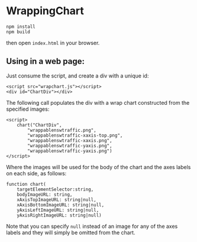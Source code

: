 # WrappingChart

```
npm install
npm build
```
then open ```index.html``` in your browser.

## Using in a web page:
Just consume the script, and create a div with a unique id:
```
<script src="wrapchart.js"></script>
<div id="ChartDiv"></div>
```
The following call populates the div with a wrap chart constructed from the specified images:
```
<script>
    chart("ChartDiv",
        "wrappablenswtraffic.png",
        "wrappablenswtraffic-xaxis-top.png",
        "wrappablenswtraffic-xaxis.png",
        "wrappablenswtraffic-yaxis.png",
        "wrappablenswtraffic-yaxis.png")
</script>
```
Where the images will be used for the body of the chart and the axes labels on each side, as follows:
```
function chart(
    targetElementSelector:string,
    bodyImageURL: string,
    xAxisTopImageURL: string|null,
    xAxisBottomImageURL: string|null,
    yAxisLeftImageURL: string|null,
    yAxisRightImageURL: string|null) 
```
Note that you can specify ```null``` instead of an image for any of the axes labels and they will simply be omitted from the chart.